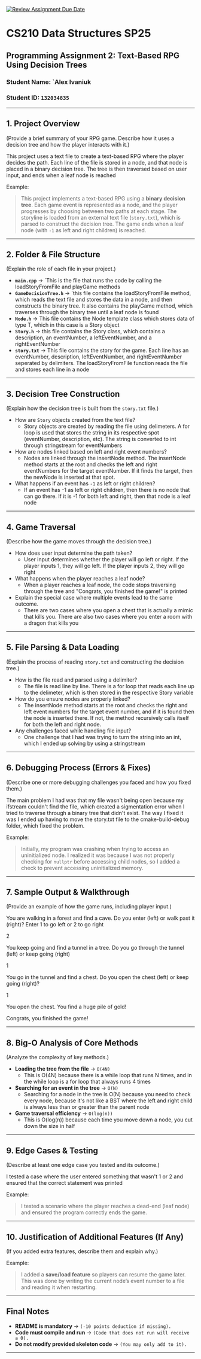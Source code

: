 [![Review Assignment Due Date](https://classroom.github.com/assets/deadline-readme-button-22041afd0340ce965d47ae6ef1cefeee28c7c493a6346c4f15d667ab976d596c.svg)](https://classroom.github.com/a/jIKk4bke)
# CS210 Data Structures SP25
## Programming Assignment 2: Text-Based RPG Using Decision Trees

### **Student Name:** `Alex Ivaniuk  
### **Student ID:** `132034835`  

---

## **1. Project Overview**
(Provide a brief summary of your RPG game. Describe how it uses a decision tree and how the player interacts with it.)
    
This project uses a text file to create a text-based RPG where the player decides the path. Each line of the file is stored in a node, and that node is placed in a binary decision tree. The tree is then traversed based on user input, and ends when a leaf node is reached

Example:
> This project implements a text-based RPG using a **binary decision tree**. Each game event is represented as a node, and the player progresses by choosing between two paths at each stage. The storyline is loaded from an external text file (`story.txt`), which is parsed to construct the decision tree. The game ends when a leaf node (with `-1` as left and right children) is reached.

---

## **2. Folder & File Structure**
(Explain the role of each file in your project.)

- **`main.cpp`** → `This is the file that runs the code by calling the loadStoryFromFile and playGame methods  
- **`GameDecisionTree.h`** → `this file contains the loadStoryFromFile method, which reads the text file and stores the data in a node, and then constructs the binary tree. It also contains the playGame method, which traverses through the binary tree until a leaf node is found  
- **`Node.h`** → This file contains the Node template class which stores data of type T, which in this case is a Story object  
- **`Story.h`** → this file contains the Story class, which contains a description, an eventNumber, a leftEventNumber, and a rightEventNumber 
- **`story.txt`** → This file contains the story for the game. Each line has an eventNumber, description, leftEventNumber, and rightEventNumber seperated by delimiters. The loadStoryFromFile function reads the file and stores each line in a node 

---

## **3. Decision Tree Construction**
(Explain how the decision tree is built from the `story.txt` file.)

- How are `Story` objects created from the text file?
  - Story objects are created by reading the file using delimeters. A for loop is used that stores the string in its respective spot (eventNumber, description, etc). The string is converted to int through stringstream for eventNumbers
- How are nodes linked based on left and right event numbers?
  - Nodes are linked through the insertNode method. The insertNode method starts at the root and checks the left and right eventNumbers for the target eventNumber. If it finds the target, then the newNode is inserted at that spot.
- What happens if an event has `-1` as left or right children?
  - If an event has -1 as left or right children, then there is no node that can go there. If it is -1 for both left and right, then that node is a leaf node

---

## **4. Game Traversal**
(Describe how the game moves through the decision tree.)

- How does user input determine the path taken? 
  - User input determines whether the player will go left or right. If the player inputs 1, they will go left. If the player inputs 2, they will go right
- What happens when the player reaches a leaf node?
  - When a player reaches a leaf node, the code stops traversing through the tree and "Congrats, you finished the game!" is printed
- Explain the special case where multiple events lead to the same outcome.
  - There are two cases where you open a chest that is actually a mimic that kills you. There are also two cases where you enter a room with a dragon that kills you

---

## **5. File Parsing & Data Loading**
(Explain the process of reading `story.txt` and constructing the decision tree.)

- How is the file read and parsed using a delimiter?
  - The file is read line by line. There is a for loop that reads each line up to the delimeter, which is then stored in the respective Story variable
- How do you ensure nodes are properly linked?
  - The insertNode method starts at the root and checks the right and left event numbers for the target event number, and if it is found then the node is inserted there. If not, the method recursively calls itself for both the left and right node.
- Any challenges faced while handling file input?
  - One challenge that I had was trying to turn the string into an int, which I ended up solving by using a stringstream 

---

## **6. Debugging Process (Errors & Fixes)**
(Describe one or more debugging challenges you faced and how you fixed them.)

The main problem I had was that my file wasn't being open because my ifstream couldn't find the file, which created a sigmentation error when I tried to traverse through a binary tree that didn't exist. The way I fixed it was I ended up having to move the story.txt file to the cmake-build-debug folder, which fixed the problem.

Example:
> Initially, my program was crashing when trying to access an uninitialized node. I realized it was because I was not properly checking for `nullptr` before accessing child nodes, so I added a check to prevent accessing uninitialized memory.

---

## **7. Sample Output & Walkthrough**
(Provide an example of how the game runs, including player input.)

You are walking in a forest and find a cave. Do you enter (left) or walk past it (right)? Enter 1 to go left or 2 to go right

2

You keep going and find a tunnel in a tree. Do you go through the tunnel (left) or keep going (right)

1

You go in the tunnel and find a chest. Do you open the chest (left) or keep going (right)?

1

You open the chest. You find a huge pile of gold!

Congrats, you finished the game!

---

## **8. Big-O Analysis of Core Methods**
(Analyze the complexity of key methods.)

- **Loading the tree from the file** → `O(4N)`
  - This is O(4N) because there is a while loop that runs N times, and in the while loop is a for loop that always runs 4 times
- **Searching for an event in the tree** → `O(N)`
  - Searching for a node in the tree is O(N) because you need to check every node, because it's not like a BST where the left and right child is always less than or greater than the parent node  
- **Game traversal efficiency** → `O(log(n))`
  - This is O(log(n)) because each time you move down a node, you cut down the size in half

---

## **9. Edge Cases & Testing**
(Describe at least one edge case you tested and its outcome.)

I tested a case where the user entered something that wasn't 1 or 2 and ensured that the correct statement was printed

Example:
> I tested a scenario where the player reaches a dead-end (leaf node) and ensured the program correctly ends the game.

---

## **10. Justification of Additional Features (If Any)**
(If you added extra features, describe them and explain why.)

Example:
> I added a **save/load feature** so players can resume the game later. This was done by writing the current node’s event number to a file and reading it when restarting.

---

## **Final Notes**
- **README is mandatory** → `(-10 points deduction if missing).`  
- **Code must compile and run** → `(Code that does not run will receive a 0).`  
- **Do not modify provided skeleton code** → `(You may only add to it).`  

---
